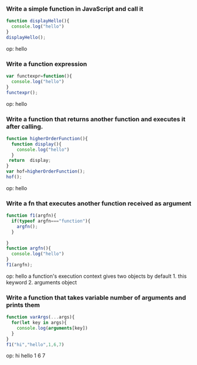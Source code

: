 ### Write a simple function in JavaScript and call it
```js
function displayHello(){
  console.log("hello")
}
displayHello();
```
op:
hello

### Write a function expression
```js
var functexpr=function(){
  console.log("hello")
}
functexpr();
```
op:
hello
### Write a function that returns another function and executes it after calling.

```js  
function higherOrderFunction(){
  function display(){
    console.log("hello")
  }
 return  display;
}
var hof=higherOrderFunction();
hof();
```
op:
hello
### Write a fn that executes another function received as argument
```js
function f1(argfn){
  if(typeof argfn==="function"){
    argfn();
  }
  
}
function argfn(){
  console.log("hello")
}
f1(argfn);
```
op: hello
a function's execution context gives two objects by default 1. this keyword 2. arguments object

### Write a function that takes variable number of arguments and prints them
```js
function varArgs(...args){
  for(let key in args){
    console.log(arguments[key])
  }
}
f1("hi","hello",1,6,7)
``` 
op:
hi hello 1 6 7
